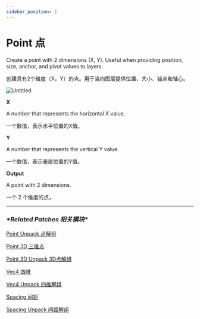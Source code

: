 ```yaml
---
sidebar_position: 2
---
```


# Point 点

Create a point with 2 dimensions (X, Y). Useful when providing position, size, anchor, and pivot values to layers.

创建具有2个维度（X，Y）的点。用于当向图层提供位置、大小、锚点和轴心。

![Untitled](https://s3.us-west-2.amazonaws.com/secure.notion-static.com/15fe80d1-186c-4c17-90bc-4b73f66b2370/Untitled.png?X-Amz-Algorithm=AWS4-HMAC-SHA256&X-Amz-Content-Sha256=UNSIGNED-PAYLOAD&X-Amz-Credential=AKIAT73L2G45EIPT3X45%2F20220602%2Fus-west-2%2Fs3%2Faws4_request&X-Amz-Date=20220602T181543Z&X-Amz-Expires=86400&X-Amz-Signature=c7f9b9fd304b9f90d9f2a5b3d9e972a6d2e361f3db961664e4f407b00c21b329&X-Amz-SignedHeaders=host&response-content-disposition=filename%20%3D%22Untitled.png%22&x-id=GetObject)

**X**

A number that represents the horizontal X value.

一个数值，表示水平位置的X值。

**Y**

A number that represents the vertical Y value.

一个数值，表示垂直位置的Y值。

**Output**

A point with 2 dimensions.

一个 2 个维度的点，

------

### ***\*Related Patches 相关模块\****

[Point Unpack 点解组](https://www.notion.so/Point-Unpack-2b4874a049d34f898bc64c27879e191e)

[Point 3D 三维点](https://www.notion.so/Point-3D-6d2c3b3df3f74659ae0d647876ce3aa9)

[Point 3D Unpack 3D点解组](https://www.notion.so/Point-3D-Unpack-3D-20f89c51a8fd4116b9f4f00a2ea3b24a)

[Vec4 四维](https://www.notion.so/Vec4-4e9adec7fabb49509840ad10622d2f5c)

[Vec4 Unpack 四维解组](https://www.notion.so/Vec4-Unpack-5410d06c670c4883bdc2a3530bb7e3f8)

[Spacing 间距](https://www.notion.so/Spacing-e13b74f113f84f099372b54a11c514d0)

[Spacing Unpack 间距解组](https://www.notion.so/Spacing-Unpack-46de92a5ca6e46efba3795a7ff3ff7f9)
